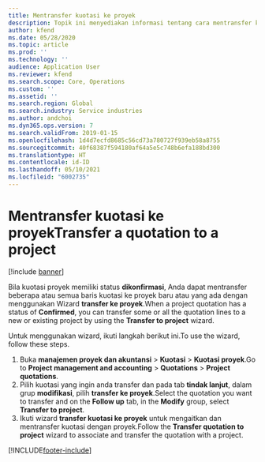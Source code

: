 ```yaml
---
title: Mentransfer kuotasi ke proyek
description: Topik ini menyediakan informasi tentang cara mentransfer kuotasi ke proyek baru atau lama.
author: kfend
ms.date: 05/28/2020
ms.topic: article
ms.prod: ''
ms.technology: ''
audience: Application User
ms.reviewer: kfend
ms.search.scope: Core, Operations
ms.custom: ''
ms.assetid: ''
ms.search.region: Global
ms.search.industry: Service industries
ms.author: andchoi
ms.dyn365.ops.version: 7
ms.search.validFrom: 2019-01-15
ms.openlocfilehash: 1d4d7ecfd8685c56cd73a780727f939eb58a8755
ms.sourcegitcommit: 40f68387f594180af64a5e5c748b6efa188bd300
ms.translationtype: HT
ms.contentlocale: id-ID
ms.lasthandoff: 05/10/2021
ms.locfileid: "6002735"
---
```

# <a name="transfer-a-quotation-to-a-project"></a><span data-ttu-id="faab3-103">Mentransfer kuotasi ke proyek</span><span class="sxs-lookup"><span data-stu-id="faab3-103">Transfer a quotation to a project</span></span>

[!include [banner](../includes/banner.md)]

<span data-ttu-id="faab3-104">Bila kuotasi proyek memiliki status **dikonfirmasi**, Anda dapat mentransfer beberapa atau semua baris kuotasi ke proyek baru atau yang ada dengan menggunakan Wizard **transfer ke proyek**.</span><span class="sxs-lookup"><span data-stu-id="faab3-104">When a project quotation has a status of **Confirmed**, you can transfer some or all the quotation lines to a new or existing project by using the **Transfer to project** wizard.</span></span> 

<span data-ttu-id="faab3-105">Untuk menggunakan wizard, ikuti langkah berikut ini.</span><span class="sxs-lookup"><span data-stu-id="faab3-105">To use the wizard, follow these steps.</span></span>

1. <span data-ttu-id="faab3-106">Buka **manajemen proyek dan akuntansi** > **Kuotasi** > **Kuotasi proyek**.</span><span class="sxs-lookup"><span data-stu-id="faab3-106">Go to **Project management and accounting** > **Quotations** > **Project quotations**.</span></span>
2. <span data-ttu-id="faab3-107">Pilih kuotasi yang ingin anda transfer dan pada tab **tindak lanjut**, dalam grup **modifikasi**, pilih **transfer ke proyek**.</span><span class="sxs-lookup"><span data-stu-id="faab3-107">Select the quotation you want to transfer and on the **Follow up** tab, in the **Modify** group, select **Transfer to project**.</span></span>
3. <span data-ttu-id="faab3-108">Ikuti wizard **transfer kuotasi ke proyek** untuk mengaitkan dan mentransfer kuotasi dengan proyek.</span><span class="sxs-lookup"><span data-stu-id="faab3-108">Follow the **Transfer quotation to project** wizard to associate and transfer the quotation with a project.</span></span>


[!INCLUDE[footer-include](../includes/footer-banner.md)]